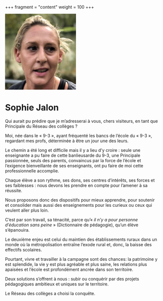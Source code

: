 +++
fragment = "content"
weight = 100
+++

<img src="photo.jpg" alt="" class="img-fluid rounded-circle border text-white">

# Sophie Jalon

Qui aurait pu prédire que je m’adresserai à vous, chers visiteurs, en tant que Principale du Réseau des collèges ? 

Moi, née dans le « 9-3 », ayant fréquenté les bancs de l’école du « 9-3 », regardant mes profs, déterminée à être un jour une des leurs.

Le chemin a été long et difficile mais il y a lieu d’y croire : seule une enseignante a pu faire de cette banlieusarde du 9-3, une Principale passionnée, seuls des parents, convaincus par la force de l’école et l’exigence bienveillante de ses enseignants, ont pu faire de moi cette professionnelle accomplie.

Chaque élève a son rythme, ses dons, ses centres d’intérêts, ses forces et ses faiblesses : nous devons les prendre en compte pour l’amener à sa réussite.

Nous proposons donc des dispositifs pour mieux apprendre, pour soutenir et consolider mais aussi des enseignements pour les curieux ou ceux qui veulent aller plus loin.

C’est par son travail, sa ténacité, parce qu’« *il n’y a pour personne d’éducation sans peine* » (Dictionnaire de pédagogie), qu’un élève s’épanouira.

Le deuxième enjeu est celui du maintien des établissements ruraux dans un monde où la métropolisation entraîne l’exode rural et, donc, la baisse des effectifs scolaires.

Pourtant, vivre et travailler à la campagne sont des chances: la patrimoine y est splendide, la vie y est plus agréable et plus saine, les relations plus apaisées et l’école est profondément ancrée dans son territoire.

Deux solutions s’offrent à nous : subir ou conquérir par des projets pédagogiques ambitieux et uniques sur le territoire.

Le Réseau des collèges a choisi la conquête. 
